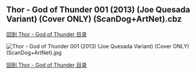 ## Thor - God of Thunder 001 (2013) (Joe Quesada Variant) (Cover ONLY) (ScanDog+ArtNet).cbz


[回到 Thor - God of Thunder 目录](https://github.com/alicewish/markdown/blob/master/series/Thor-God-of-Thunder.md)


![Thor - God of Thunder 001 (2013) (Joe Quesada Variant) (Cover ONLY) (ScanDog+ArtNet).jpg](https://wx1.sinaimg.cn/large/6a9fdecaly1fr0y41nzpbj21401puhas.jpg)

[回到 Thor - God of Thunder 目录](https://github.com/alicewish/markdown/blob/master/series/Thor-God-of-Thunder.md)

